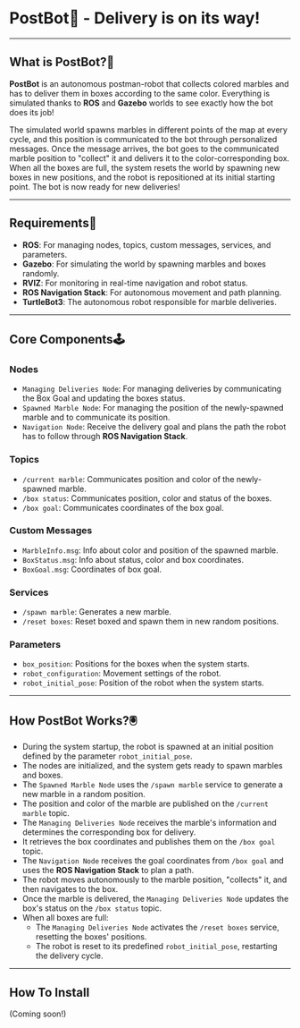 # PostBot🤖 - Delivery is on its way!

---

## What is PostBot?🤖

**PostBot** is an autonomous postman-robot that collects colored marbles and has to deliver them in boxes according to the same color. Everything is simulated thanks to **ROS** and **Gazebo** worlds to see exactly how the bot does its job!

The simulated world spawns marbles in different points of the map at every cycle, and this position is communicated to the bot through personalized messages. Once the message arrives, the bot goes to the communicated marble position to "collect" it and delivers it to the color-corresponding box. When all the boxes are full, the system resets the world by spawning new boxes in new positions, and the robot is repositioned at its initial starting point. The bot is now ready for new deliveries!

---

## Requirements👾

- **ROS**: For managing nodes, topics, custom messages, services, and parameters.
- **Gazebo**: For simulating the world by spawning marbles and boxes randomly.
- **RVIZ**: For monitoring in real-time navigation and robot status.
- **ROS Navigation Stack**: For autonomous movement and path planning.
- **TurtleBot3**: The autonomous robot responsible for marble deliveries.

---

## Core Components🕹️
### Nodes
- `Managing Deliveries Node`: For managing deliveries by communicating the Box Goal and updating the boxes status.
- `Spawned Marble Node`: For managing the position of the newly-spawned marble and to communicate its position.
- `Navigation Node`: Receive the delivery goal and plans the path the robot has to follow through **ROS Navigation Stack**.

### Topics
- `/current marble`: Communicates position and color of the newly-spawned marble.
- `/box status`: Communicates position, color and status of the boxes.
- `/box goal`: Communicates coordinates of the box goal.

### Custom Messages
- `MarbleInfo.msg`: Info about color and position of the spawned marble.
- `BoxStatus.msg`: Info about status, color and box coordinates.
- `BoxGoal.msg`: Coordinates of box goal.

### Services
- `/spawn marble`: Generates a new marble.
- `/reset boxes`: Reset boxed and spawn them in new random positions.

  
### Parameters
- `box_position`: Positions for the boxes when the system starts.
- `robot_configuration`: Movement settings of the robot.
- `robot_initial_pose`: Position of the robot when the system starts.

---

## How PostBot Works?🖲️

   - During the system startup, the robot is spawned at an initial position defined by the parameter `robot_initial_pose`.
   - The nodes are initialized, and the system gets ready to spawn marbles and boxes.
   - The `Spawned Marble Node` uses the `/spawn marble` service to generate a new marble in a random position.
   - The position and color of the marble are published on the `/current marble` topic.
   - The `Managing Deliveries Node` receives the marble's information and determines the corresponding box for delivery.
   - It retrieves the box coordinates and publishes them on the `/box goal` topic.
   - The `Navigation Node` receives the goal coordinates from `/box goal` and uses the **ROS Navigation Stack** to plan a path.
   - The robot moves autonomously to the marble position, "collects" it, and then navigates to the box.
   - Once the marble is delivered, the `Managing Deliveries Node` updates the box's status on the `/box status` topic.
   - When all boxes are full:
     - The `Managing Deliveries Node` activates the `/reset boxes` service, resetting the boxes' positions.
     - The robot is reset to its predefined `robot_initial_pose`, restarting the delivery cycle.

---

## How To Install
(Coming soon!)
